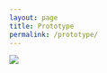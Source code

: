 ```yaml
---
layout: page
title: Prototype
permalink: /prototype/
---
```


![]({{site.baseurl}}/images/sitemap.png)